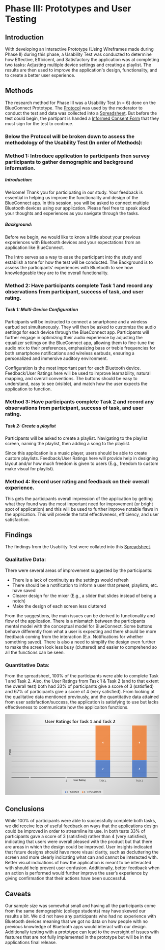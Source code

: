# Phase III: Prototypes and User Testing

## Introduction

With developing an Interactive Prototype (Using Wireframes made during Phase II) during this phase, a Usability Test was conducted to determine how Effective, Efficicent, and Satisfactory the application was at completing two tasks: Adjusting multiple device settings and creating a playlist. The results are then used to improve the application's design, functionality, and to create a better user experience.  

## Methods

The research method for Phase III was a Usability Test (n = 6) done on the BlueConnect Prototype. The [Protocol](../phaseIII/Protocol.pdf) was used by the moderator to conduct the test and data was collected into a [Spreadsheet](https://docs.google.com/spreadsheets/d/1luWYVmIG-7Ci7HbFj4Ql9mjTNEpF34J8a3IvDMtyEwY/edit?usp=sharing). But before the test could begin, the partipant is handed a [Informed Consent Form](../phaseIII/Informed_Consent_Form.pdf) that they must sign for the test to continue.  
 

### Below the Protocol will be broken down to assess the methodology of the Usability Test (In order of Methods):  


### Method 1:	Introduce application to participants then survey participants to gather demographic and background information.

##### Introduction:
Welcome! Thank you for participating in our study. Your feedback is essential in helping us improve the functionality and design of the BlueConnect app. In this session, you will be asked to connect multiple Bluetooth devices using our application. Please feel free to speak aloud your thoughts and experiences as you navigate through the tasks.

##### Background:
Before we begin, we would like to know a little about your previous experiences with Bluetooth devices and your expectations from an application like BlueConnect.  

The Intro serves as a way to ease the participant into the study and establish a tone for how the test will be conducted. The Background is to assess the participants' experiences with Bluetooth to see how knowledgeable they are to the overall functionality.

### Method 2:	Have participants complete Task 1 and record any observations from participant, success of task, and user rating.

##### Task 1: Multi-Device Configuration
Participants will be instructed to connect a smartphone and a wireless earbud set simultaneously. They will then be asked to customize the audio settings for each device through the BlueConnect app. Participants will further engage in optimizing their audio experience by adjusting the equalizer settings on the BlueConnect app, allowing them to fine-tune the audio mix to their preferences, emphasizing bass or treble frequencies for both smartphone notifications and wireless earbuds, ensuring a personalized and immersive auditory environment.

Configuration is the most important part for each Bluetooth device. Feedback/User Ratings here will be used to improve learnability, natural mapping, and overall conventions. The buttons should be easy to understand, easy to see (visible), and match how the user expects the application to function.

### Method 3:	Have participants complete Task 2 and record any observations from participant, success of task, and user rating.

##### Task 2: Create a playlist
Participants will be asked to create a playlist. Navigating to the playlist screen, naming the playlist, then adding a song to the playlist.

Since this application is a music player, users should be able to create custom playlists. Feedback/User Ratings here will provide help in designing layout and/or how much freedom is given to users (E.g., freedom to custom make visual for playlist).

### Method 4: Record user rating and feedback on their overall experience.

This gets the participants overall impression of the application by getting what they found was the most important need for improvement (or bright spot of application) and this will be used to further improve notable flaws in the application. This will provide the total effectiveness, efficiency, and user satisfaction.


## Findings

The findings from the Usability Test were collated into this [Spreadsheet](https://docs.google.com/spreadsheets/d/1luWYVmIG-7Ci7HbFj4Ql9mjTNEpF34J8a3IvDMtyEwY/edit?usp=sharing).

### Qualitative Data:

There were several areas of improvement suggested by the participants: 
- There is a lack of continuity as the settings would refresh
- There should be a notification to inform a user that preset, playlists, etc. have saved
- Clearer design for the mixer (E.g., a slider that slides instead of being a notch)
- Make the design of each screen less cluttered

From the suggestions, the main issues can be derived to functionality and flow of the application. There is a mismatch between the participants mental model with the conceptual model for BlueConnect. Some buttons behave differently from what a user is expecting and there should be more feedback coming from the interaction (E.x. Notifications for whether something saved). There is also a need to simplify the design even further to make the screen look less busy (cluttered) and easier to comprehend so all the functions can be seen. 


### Quantitative Data:

From the spreadsheet, 100% of the participants were able to complete Task 1 and Task 2. Also, the User Ratings from Task 1 & Task 2 (and to that extent the overall test) both had 33% of participants give a score of 3 (satisfied) and 67% of participants give a score of 4 (very satisfied). From looking at the qualitative data mentioned previously, and the quantitative data attained from user satisfaction/success, the application is satisfying to use but lacks effectiveness to communicate how the applicaiton functions.

![User Ratings](../phaseIII/User_Ratings.png)

## Conclusions

While 100% of participants were able to successfully complete both tasks, we did receive lots of useful feedback on ways that the applications design could be improved in order to streamline its use. In both tests 33% of participants gave a score of 3 (satisfied) rather than 4 (very satisfied), indicating that users were overall pleased with the product but that there are areas in which the design could be improved. User insights indicated that future designs should have more visual clarity, such as decluttering the screen and more clearly indicating what can and cannot be interacted with. Better visual indications of how the application is meant to be interacted with should help prevent user confusion. Additionally, better feedback when an action is performed would further improve the user’s experience by giving confirmation that their actions have been successful.

## Caveats

Our sample size was somewhat small and having all the participants come from the same demographic (college students) may have skewed our results a bit.  We did not have any participants who had no experience with Bluetooth devices meaning that we got no data on how people with no previous knowledge of Bluetooth apps would interact with our design. Additionally testing with a prototype can lead to the oversight of issues with features that are not fully implemented in the prototype but will be in the applications final release.
